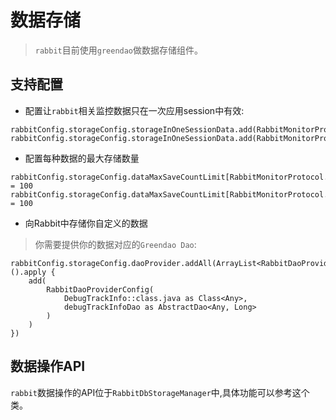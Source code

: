 # 数据存储

>`rabbit`目前使用`greendao`做数据存储组件。

## 支持配置

- 配置让`rabbit`相关监控数据只在一次应用session中有效:

``` 
rabbitConfig.storageConfig.storageInOneSessionData.add(RabbitMonitorProtocol.FPS.name)
rabbitConfig.storageConfig.storageInOneSessionData.add(RabbitMonitorProtocol.NET.name)
```

- 配置每种数据的最大存储数量

```
rabbitConfig.storageConfig.dataMaxSaveCountLimit[RabbitMonitorProtocol.NET.name] = 100
rabbitConfig.storageConfig.dataMaxSaveCountLimit[RabbitMonitorProtocol.EXCEPTION.name] = 100
```

- 向Rabbit中存储你自定义的数据

>你需要提供你的数据对应的`Greendao Dao`:

```
rabbitConfig.storageConfig.daoProvider.addAll(ArrayList<RabbitDaoProviderConfig>().apply {
    add(
        RabbitDaoProviderConfig(
            DebugTrackInfo::class.java as Class<Any>,
            debugTrackInfoDao as AbstractDao<Any, Long>
        )
    )
})
```

## 数据操作API

`rabbit`数据操作的API位于`RabbitDbStorageManager`中,具体功能可以参考这个类。